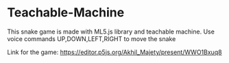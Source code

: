 # Teachable-Machine

This snake game is made with ML5.js library and teachable machine.
Use voice commands UP,DOWN,LEFT,RIGHT to move the snake


Link for the game:
https://editor.p5js.org/Akhil_Majety/present/WWO1Bxuq8
